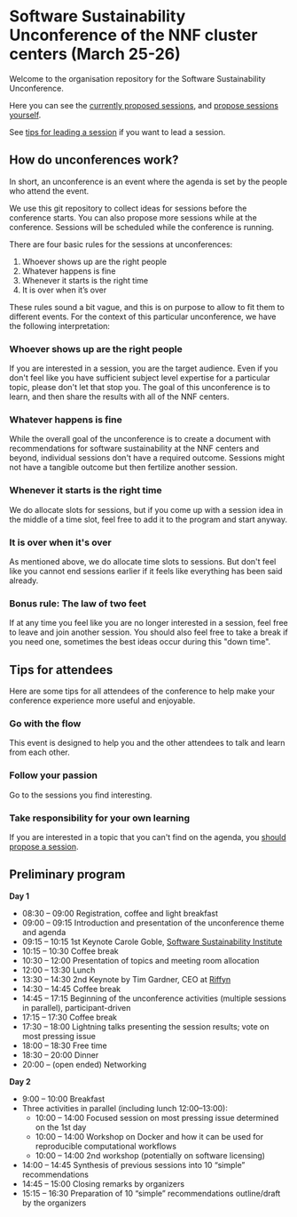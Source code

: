 # Software Sustainability Unconference of the NNF cluster centers (March 25-26)

Welcome to the organisation repository for the Software Sustainability
Unconference.

Here you can see the [currently proposed sessions](https://github.com/nnf-cbn/2019-unconference/issues),
and [propose sessions yourself](https://github.com/nnf-cbn/2019-unconference/issues/new/choose).

See [tips for leading a session](session_leading_tips.md) if you want to lead a session.

## How do unconferences work?

In short, an unconference is an event where the agenda is set by the people who
attend the event.

We use this git repository to collect ideas for sessions before the conference
starts. You can also propose more sessions while at the conference.
Sessions will be scheduled while the conference is running.

There are four basic rules for the sessions at unconferences:

1. Whoever shows up are the right people
2. Whatever happens is fine
3. Whenever it starts is the right time
4. It is over when it’s over

These rules sound a bit vague, and this is on purpose to allow to fit them to
different events. For the context of this particular unconference, we have the
following interpretation:

### Whoever shows up are the right people

If you are interested in a session, you are the target audience. Even if you
don't feel like you have sufficient subject level expertise for a particular
topic, please don't let that stop you. The goal of this unconference is to
learn, and then share the results with all of the NNF centers.

### Whatever happens is fine

While the overall goal of the unconference is to create a document with
recommendations for software sustainability at the NNF centers and beyond,
individual sessions don't have a required outcome. Sessions might not have
a tangible outcome but then fertilize another session.

### Whenever it starts is the right time

We do allocate slots for sessions, but if you come up with a session idea
in the middle of a time slot, feel free to add it to the program and start
anyway.

### It is over when it's over

As mentioned above, we do allocate time slots to sessions. But don't feel like
you cannot end sessions earlier if it feels like everything has been said already.

### Bonus rule: The law of two feet

If at any time you feel like you are no longer interested in a session, feel
free to leave and join another session. You should also feel free to take a
break if you need one, sometimes the best ideas occur during this "down time".


## Tips for attendees

Here are some tips for all attendees of the conference to help make your
conference experience more useful and enjoyable.

### Go with the flow

This event is designed to help you and the other attendees to talk and
learn from each other.

### Follow your passion

Go to the sessions you find interesting.

### Take responsibility for your own learning

If you are interested in a topic that you can't find on the agenda,
you [should propose a session](https://github.com/nnf-cbn/2019-unconference/issues/new/choose).

## Preliminary program

__**Day 1**__

- 08:30 – 09:00 Registration, coffee and light breakfast
- 09:00 – 09:15 Introduction and presentation of the unconference theme and agenda
- 09:15 – 10:15 1st Keynote Carole Goble, [Software Sustainability Institute](https://www.software.ac.uk/)
- 10:15 – 10:30 Coffee break
- 10:30 – 12:00 Presentation of topics and meeting room allocation
- 12:00 – 13:30 Lunch
- 13:30 – 14:30 2nd Keynote by Tim Gardner, CEO at [Riffyn](https://riffyn.com)
- 14:30 – 14:45 Coffee break
- 14:45 – 17:15 Beginning of the unconference activities (multiple sessions in parallel), participant-driven 
- 17:15 – 17:30 Coffee break
- 17:30 – 18:00 Lightning talks presenting the session results; vote on most pressing issue
- 18:00 – 18:30 Free time
- 18:30 – 20:00 Dinner 
- 20:00 – (open ended) Networking

__**Day 2**__

- 9:00 – 10:00 Breakfast
- Three activities in parallel (including lunch 12:00–13:00):
  * 10:00 – 14:00 Focused session on most pressing issue determined on the 1st day
  * 10:00 – 14:00 Workshop on Docker and how it can be used for reproducible computational workflows
  * 10:00 – 14:00 2nd workshop (potentially on software licensing)
- 14:00 – 14:45 Synthesis of previous sessions into 10 “simple” recommendations
- 14:45 – 15:00 Closing remarks by organizers
- 15:15 – 16:30 Preparation of 10 “simple” recommendations outline/draft by the organizers

